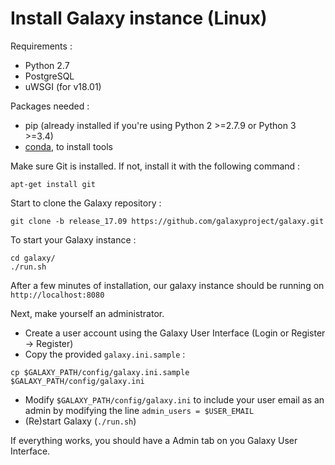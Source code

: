 Install Galaxy instance (Linux)
===============================

Requirements :

- Python 2.7
- PostgreSQL
- uWSGI (for v18.01)

Packages needed :

- pip (already installed if you're using Python 2 >=2.7.9 or Python 3 >=3.4)
- [conda](https://conda.io/docs/user-guide/install/linux.html), to install tools


Make sure Git is installed. If not, install it with the following command :

`apt-get install git`


Start to clone the Galaxy repository :

`git clone -b release_17.09 https://github.com/galaxyproject/galaxy.git`


To start your Galaxy instance :

```
cd galaxy/
./run.sh
```

After a few minutes of installation, our galaxy instance should be running on `http://localhost:8080`


Next, make yourself an administrator.

- Create a user account using the Galaxy User Interface (Login or Register -> Register)
- Copy the provided `galaxy.ini.sample` : 

`cp $GALAXY_PATH/config/galaxy.ini.sample $GALAXY_PATH/config/galaxy.ini`

- Modify `$GALAXY_PATH/config/galaxy.ini` to include your user email as an admin by modifying the line `admin_users = $USER_EMAIL`
- (Re)start Galaxy (`./run.sh`)

If everything works, you should have a Admin tab on you Galaxy User Interface.
